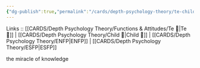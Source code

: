 ```yaml
---
{"dg-publish":true,"permalink":"/cards/depth-psychology-theory/te-child/","created":"2023-01-05T12:06:45.823+01:00","updated":"2023-04-07T16:20:01.584+02:00"}
---
```



Links :: [[CARDS/Depth Psychology Theory/Functions & Attitudes/Te 🏹\|Te 🏹]] | [[CARDS/Depth Psychology Theory/Child 👼\|Child 👼]] | [[CARDS/Depth Psychology Theory/ENFP\|ENFP]] | [[CARDS/Depth Psychology Theory/ESFP\|ESFP]]


<div class="transclusion internal-embed is-loaded"><div class="markdown-embed">



the miracle of knowledge   

</div></div>
